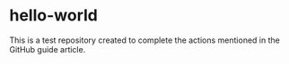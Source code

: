 # hello-world
This is a test repository created to complete the actions mentioned in the GitHub guide article.
